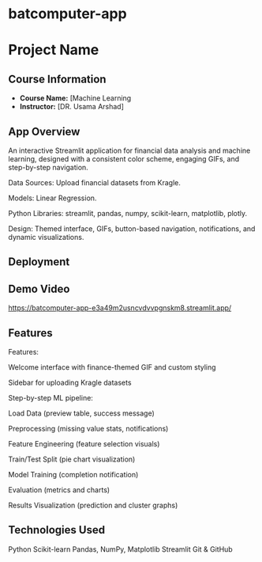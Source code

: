 # batcomputer-app
# Project Name

## Course Information
- **Course Name:** [Machine Learning
- **Instructor:** [DR. Usama Arshad]

## App Overview
An interactive Streamlit application for financial data analysis and machine learning, designed with a consistent color scheme, engaging GIFs, and step-by-step navigation.

Data Sources: Upload financial datasets from Kragle.

Models: Linear Regression.

Python Libraries: streamlit, pandas, numpy, scikit-learn, matplotlib, plotly.

Design: Themed interface, GIFs, button-based navigation, notifications, and dynamic visualizations.
## Deployment

## Demo Video
https://batcomputer-app-e3a49m2usncvdvvpgnskm8.streamlit.app/

## Features
Features:

Welcome interface with finance-themed GIF and custom styling

Sidebar for uploading Kragle datasets

Step-by-step ML pipeline:

Load Data (preview table, success message)

Preprocessing (missing value stats, notifications)

Feature Engineering (feature selection visuals)

Train/Test Split (pie chart visualization)

Model Training (completion notification)

Evaluation (metrics and charts)

Results Visualization (prediction and cluster graphs)
## Technologies Used
Python
Scikit-learn
Pandas, NumPy, Matplotlib
Streamlit
Git & GitHub
